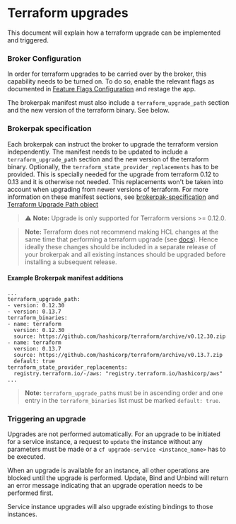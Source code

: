 # Terraform upgrades

This document will explain how a terraform upgrade can be implemented and triggered.

### Broker Configuration

In order for terraform upgrades to be carried over by the broker, this capability needs to be turned on.
To do so, enable the relevant flags as documented in [Feature Flags Configuration](configuration.md#feature-flags-configuration)
and restage the app. 

The brokerpak manifest must also include a `terraform_upgrade_path` section and the new version of the terraform binary. See below.

### Brokerpak specification

Each brokerpak can instruct the broker to upgrade the terraform version independently.
The manifest needs to be updated to include a `terraform_upgrade_path` section and the new version of the terraform binary.
Optionally, the `terraform_state_provider_replacements` has to be provided. This is specially needed for the upgrade from 
terraform 0.12 to 0.13 and it is otherwise not needed. This replacements won't be taken into account when upgrading from newer versions
of terraform.
For more information on these manifest sections, see [brokerpak-specification](brokerpak-specification.md#manifest-yaml-file) and [Terraform Upgrade Path object](brokerpak-specification.md#terraform-upgrade-Path-object)

> :warning: **Note:** Upgrade is only supported for Terraform versions >= 0.12.0.

> **Note:** Terraform does not recommend making HCL changes at the same time that performing a terraform upgrade (see [docs](https://www.terraform.io/language/upgrade-guides/0-13#before-you-upgrade)). Hence ideally these changes should be included in a separate release of your brokerpak and all existing instances should be upgraded before installing a subsequent release.

#### Example Brokerpak manifest additions
```
...
terraform_upgrade_path:
- version: 0.12.30
- version: 0.13.7
terraform_binaries:
- name: terraform
  version: 0.12.30
  source: https://github.com/hashicorp/terraform/archive/v0.12.30.zip  
- name: terraform
  version: 0.13.7
  source: https://github.com/hashicorp/terraform/archive/v0.13.7.zip
  default: true
terraform_state_provider_replacements:
  registry.terraform.io/-/aws: "registry.terraform.io/hashicorp/aws"
...
```
> **Note:** `terraform_upgrade_path`s must be in ascending order and one entry in the `terraform_binaries` list must be marked `default: true`.

### Triggering an upgrade

Upgrades are not performed automatically. For an upgrade to be initiated for a service instance, a request to `update` the instance without any parameters must be made or a `cf upgrade-service <instance_name>` has to be executed.

When an upgrade is available for an instance, all other operations are blocked until the upgrade is performed.
Update, Bind and Unbind will return an error message indicating that an upgrade operation needs to be performed first.

Service instance upgrades will also upgrade existing bindings to those instances.
